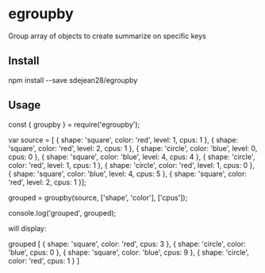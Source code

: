 # egroupby
Group array of objects to create summarize on specific keys

## Install
npm install --save sdejean28/egroupby

## Usage

const { groupby } = require('egroupby');

var source = [
	{ shape: 'square', color: 'red', level: 1, cpus: 1 }, 
	{ shape: 'square', color: 'red', level: 2, cpus: 1 }, 
	{ shape: 'circle', color: 'blue', level: 0, cpus: 0 }, 
	{ shape: 'square', color: 'blue', level: 4, cpus: 4 }, 
	{ shape: 'circle', color: 'red', level: 1, cpus: 1 }, 
	{ shape: 'circle', color: 'red', level: 1, cpus: 0 }, 
	{ shape: 'square', color: 'blue', level: 4, cpus: 5 }, 
	{ shape: 'square', color: 'red', level: 2, cpus: 1 }];

grouped = groupby(source, ['shape', 'color'], ['cpus']);

console.log('grouped', grouped);

will display:

grouped [ { shape: 'square', color: 'red', cpus: 3 },
  { shape: 'circle', color: 'blue', cpus: 0 },
  { shape: 'square', color: 'blue', cpus: 9 },
  { shape: 'circle', color: 'red', cpus: 1 } ]

